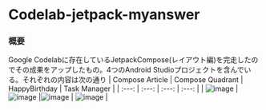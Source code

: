 # Codelab-jetpack-myanswer

### 概要
Google Codelabに存在しているJetpackCompose(レイアウト編)を完走したのでその成果をアップしたもの。4つのAndroid Studioプロジェクトを含んでいる。それぞれの内容は次の通り
| Compose Article | Compose Quadrant | HappyBirthday | Task Manager |
| :---: | :---: | :---: | :---: |
| ![image](https://github.com/ksatoshi/codelab-jetpack-myanswer/assets/39405254/d66ed1bc-f427-4004-ae9b-b5dff4971145) | ![image](https://github.com/ksatoshi/codelab-jetpack-myanswer/assets/39405254/4a9501d2-f20e-4a87-8dbb-4d68a307cfe5) |![image](https://github.com/ksatoshi/codelab-jetpack-myanswer/assets/39405254/bab74fe7-b413-47db-a35f-bdc1bec6c2d2) | ![image](https://github.com/ksatoshi/codelab-jetpack-myanswer/assets/39405254/1cfc2b05-1cf3-44c0-b5b6-fc6eddf55c5e) |

